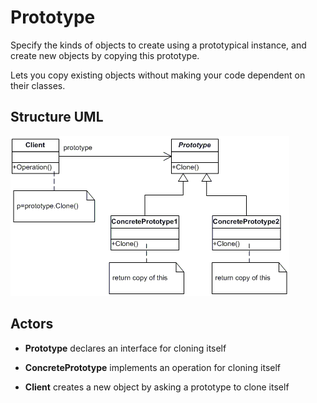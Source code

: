 # Prototype

Specify the kinds of objects to create using a prototypical instance, and create new objects by copying this prototype.

Lets you copy existing objects without making your code dependent on their classes.

## Structure UML

![](../../../umls/prototype.gif)

## Actors

- **Prototype**
  declares an interface for cloning itself

- **ConcretePrototype**
  implements an operation for cloning itself

- **Client**
  creates a new object by asking a prototype to clone itself
